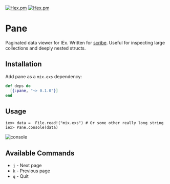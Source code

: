 [![Hex.pm](http://img.shields.io/hexpm/v/pane.svg)](https://hex.pm/packages/pane)
[![Hex.pm](http://img.shields.io/hexpm/dt/pane.svg)](https://hex.pm/packages/pane)

# Pane
Paginated data viewer for IEx. Written for [scribe](https://github.com/codedge-llc/scribe). Useful for inspecting large collections and
deeply nested structs.


## Installation

Add pane as a `mix.exs` dependency:
```elixir
def deps do
  [{:pane, "~> 0.1.0"}]
end
```

## Usage

    iex> data =  File.read!("mix.exs") # Or some other really long string
    iex> Pane.console(data)

![console](https://raw.githubusercontent.com/codedge-llc/pane/master/docs/console.png)

## Available Commands
* `j` - Next page
* `k` - Previous page
* `q` - Quit
